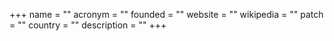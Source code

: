 +++
name = ""
acronym = ""
founded = ""
website = ""
wikipedia = ""
patch = ""
country = ""
description = ""
+++
